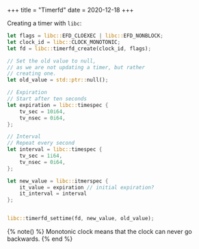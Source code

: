 +++
title = "Timerfd"
date = 2020-12-18
+++

Creating a timer with `libc`:

```rust
let flags = libc::EFD_CLOEXEC | libc::EFD_NONBLOCK;
let clock_id = libc::CLOCK_MONOTONIC; 
let fd = libc::timerfd_create(clock_id, flags);

// Set the old value to null,
// as we are not updating a timer, but rather
// creating one.
let old_value = std::ptr::null();

// Expiration
// Start after ten seconds
let expiration = libc::timespec {
    tv_sec = 10i64,
    tv_nsec = 0i64,
};

// Interval
// Repeat every second
let interval = libc::timespec {
    tv_sec = 1i64,
    tv_nsec = 0i64,
};

let new_value = libc::itmerspec {
    it_value = expiration // initial expiration?
    it_interval = interval
};


libc::timerfd_settime(fd, new_value, old_value);
```

{% note() %}
Monotonic clock means that the clock can never go backwards.
{% end %}
